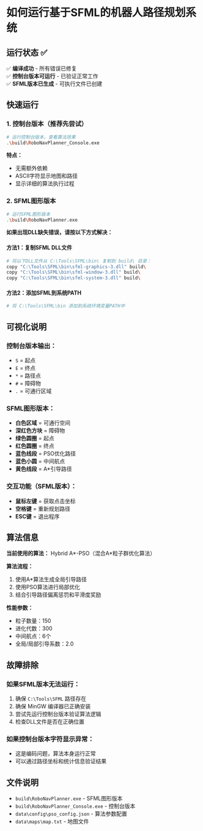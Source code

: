# 如何运行基于SFML的机器人路径规划系统

## 运行状态 ✅

✅ **编译成功** - 所有错误已修复  
✅ **控制台版本可运行** - 已验证正常工作  
✅ **SFML版本已生成** - 可执行文件已创建  

## 快速运行

### 1. 控制台版本（推荐先尝试）
```bash
# 运行控制台版本，查看算法效果
.\build\RoboNavPlanner_Console.exe
```
**特点：**
- 无需额外依赖
- ASCII字符显示地图和路径
- 显示详细的算法执行过程

### 2. SFML图形版本
```bash
# 运行SFML图形版本
.\build\RoboNavPlanner.exe
```

**如果出现DLL缺失错误，请按以下方式解决：**

#### 方法1：复制SFML DLL文件
```bash
# 将以下DLL文件从 C:\Tools\SFML\bin\ 复制到 build\ 目录：
copy "C:\Tools\SFML\bin\sfml-graphics-3.dll" build\
copy "C:\Tools\SFML\bin\sfml-window-3.dll" build\
copy "C:\Tools\SFML\bin\sfml-system-3.dll" build\
```

#### 方法2：添加SFML到系统PATH
```bash
# 将 C:\Tools\SFML\bin 添加到系统环境变量PATH中
```

## 可视化说明

### 控制台版本输出：
- `S` = 起点
- `E` = 终点  
- `*` = 路径点
- `#` = 障碍物
- `.` = 可通行区域

### SFML图形版本：
- **白色区域** = 可通行空间
- **深红色方块** = 障碍物
- **绿色圆圈** = 起点
- **红色圆圈** = 终点
- **蓝色线段** = PSO优化路径
- **蓝色小圆** = 中间航点
- **黄色线段** = A*引导路径

### 交互功能（SFML版本）：
- **鼠标左键** = 获取点击坐标
- **空格键** = 重新规划路径
- **ESC键** = 退出程序

## 算法信息

**当前使用的算法：** Hybrid A*-PSO（混合A*粒子群优化算法）

**算法流程：**
1. 使用A*算法生成全局引导路径
2. 使用PSO算法进行局部优化
3. 结合引导路径偏离惩罚和平滑度奖励

**性能参数：**
- 粒子数量：150
- 进化代数：300
- 中间航点：6个
- 全局/局部引导系数：2.0

## 故障排除

### 如果SFML版本无法运行：
1. 确保 `C:\Tools\SFML` 路径存在
2. 确保 MinGW 编译器已正确安装
3. 尝试先运行控制台版本验证算法逻辑
4. 检查DLL文件是否在正确位置

### 如果控制台版本字符显示异常：
- 这是编码问题，算法本身运行正常
- 可以通过路径坐标和统计信息验证结果

## 文件说明

- `build\RoboNavPlanner.exe` - SFML图形版本
- `build\RoboNavPlanner_Console.exe` - 控制台版本
- `data\config\pso_config.json` - 算法参数配置
- `data\maps\map.txt` - 地图文件 